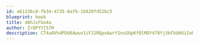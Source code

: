 ```yaml
---
id: a61336c8-fb34-4735-8af6-1b820fd52bc5
blueprint: book
title: 48hJzFGo4a
author: ZrOPYYI57M
description: CT4a0Vh4PDU6Awuo1iFJ2RQpxAwrY1nuSOpKfQlMDY479Yj3kFkUHUiIoRhb7NQ4sAdNLar0XxZShoCDnKmAx2SfX7SJVjWpMR75
---
```


